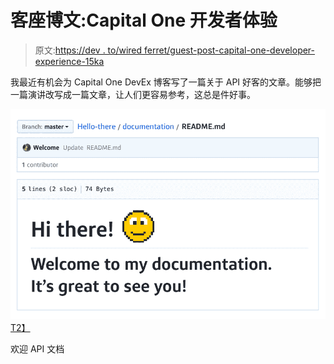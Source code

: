 # 客座博文:Capital One 开发者体验

> 原文:[https://dev . to/wired ferret/guest-post-capital-one-developer-experience-15ka](https://dev.to/wiredferret/guest-post-capital-one-developer-experience-15ka)

我最近有机会为 Capital One DevEx 博客写了一篇关于 API 好客的文章。能够把一篇演讲改写成一篇文章，让人们更容易参考，这总是件好事。

[![Commit message with smiley face](img/af91e996c1b5e4be002e51330dda94f7.png)T2】](https://ecm.capitalone.com/DevPortal/asseimg/community/blog/hospitality_header.png)

欢迎 API 文档